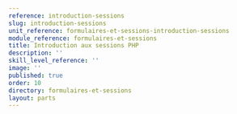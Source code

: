 ```yaml
---
reference: introduction-sessions
slug: introduction-sessions
unit_reference: formulaires-et-sessions-introduction-sessions
module_reference: formulaires-et-sessions
title: Introduction aux sessions PHP
description: ''
skill_level_reference: ''
image: ''
published: true
order: 10
directory: formulaires-et-sessions
layout: parts
---
```

